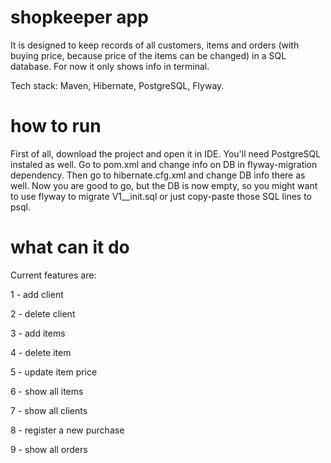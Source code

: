 # shopkeeper app

It is designed to keep records of all customers, items and orders (with buying price, because price of the items can be changed) in a SQL database.
For now it only shows info in terminal.

Tech stack: Maven, Hibernate, PostgreSQL, Flyway.

# how to run

First of all, download the project and open it in IDE. You'll need PostgreSQL instaled as well. Go to pom.xml and change info on DB in flyway-migration dependency. Then go to hibernate.cfg.xml and change DB info there as well. Now you are good to go, but the DB is now empty, so you might want to use flyway to migrate V1__init.sql or just copy-paste those SQL lines to psql.

# what can it do

Current features are: 

1 - add client

2 - delete client

3 - add items

4 - delete item

5 - update item price

6 - show all items

7 - show all clients

8 - register a new purchase

9 - show all orders
